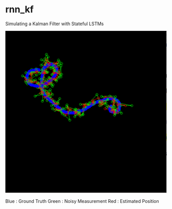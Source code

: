 # rnn\_kf

Simulating a Kalman Filter with Stateful LSTMs

![Demo](images/demo.png)

Blue : Ground Truth
Green : Noisy Measurement
Red : Estimated Position
